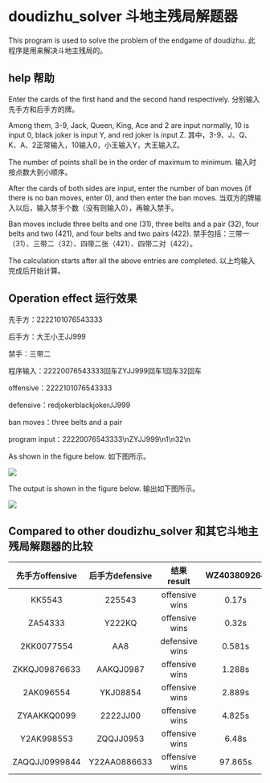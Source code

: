 # doudizhu_solver 斗地主残局解题器

This program is used to solve the problem of the endgame of doudizhu. 此程序是用来解决斗地主残局的。

## help 帮助

Enter the cards of the first hand and the second hand respectively. 分别输入先手方和后手方的牌。

Among them, 3-9, Jack, Queen, King, Ace and 2 are input normally, 10 is input 0, black joker is input Y, and red joker is input Z. 其中，3-9、J、Q、K、A、2正常输入，10输入0，小王输入Y，大王输入Z。

The number of points shall be in the order of maximum to minimum. 输入时按点数大到小顺序。

After the cards of both sides are input, enter the number of ban moves (if there is no ban moves, enter 0), and then enter the ban moves. 当双方的牌输入以后，输入禁手个数（没有则输入0），再输入禁手。

Ban moves include three belts and one (31), three belts and a pair (32), four belts and two (421), and four belts and two pairs (422). 禁手包括：三带一（31）、三带二（32）、四带二张（421）、四带二对（422）。

The calculation starts after all the above entries are completed. 以上均输入完成后开始计算。

## Operation effect 运行效果

先手方：2222101076543333

后手方：大王小王JJ999

禁手：三带二

程序输入：22220076543333回车ZYJJ999回车1回车32回车

offensive：2222101076543333

defensive：redjokerblackjokerJJ999

ban moves：three belts and a pair

program input：22220076543333\nZYJJ999\n1\n32\n

As shown in the figure below. 如下图所示。

![](https://i.postimg.cc/NGRVzqkv/image.png)

The output is shown in the figure below. 输出如下图所示。

![](https://camo.githubusercontent.com/d552fa644ea598073b1ddfc1f38e31a21f07f573dd8339fbad9521cd3d7aad5e/68747470733a2f2f692e706f7374696d672e63632f3966567a796a62582f696d6167652e706e67)

## Compared to other doudizhu_solver 和其它斗地主残局解题器的比较

|先手方offensive|后手方defensive|结果result|WZ403809264|iWoz|An0nym6|
|:----:|:----:|:----:|:----:|:----:|:----:|
|KK5543|225543|offensive wins|0.17s|0.045s|0.62s|
|ZA54333|Y222KQ|offensive wins|0.32s|0.059s|0.682s|
|2KK0077554|AA8|defensive wins|0.581s|output error|3.066s|
|ZKKQJ09876633|AAKQJ0987|offensive wins|1.288s|106.637s|time out|
|2AK096554|YKJ08854|offensive wins|2.889s|2.766s|10.556s|
|ZYAAKKQ0099|2222JJ00|offensive wins|4.825s|2.311s|11.952s|
|Y2AK998553|ZQQJJ0953|offensive wins|6.48s|2.997s|169.951s|
|ZAQQJJ0999844|Y22AA0886633|offensive wins|97.865s|time out|time out|
